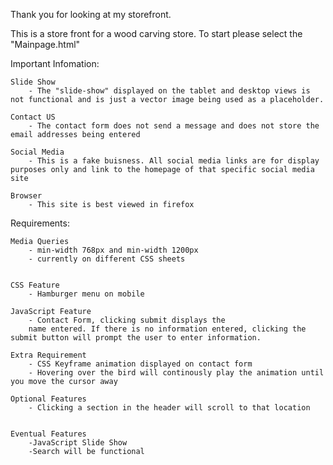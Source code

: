 Thank you for looking at my storefront.

This is a store front for a wood carving store. To start please select the "Mainpage.html"

Important Infomation:

    Slide Show
        - The "slide-show" displayed on the tablet and desktop views is not functional and is just a vector image being used as a placeholder. 
    
    Contact US
        - The contact form does not send a message and does not store the email addresses being entered 

    Social Media
        - This is a fake buisness. All social media links are for display purposes only and link to the homepage of that specific social media site
    
    Browser
        - This site is best viewed in firefox 
        
Requirements: 

    Media Queries
        - min-width 768px and min-width 1200px
        - currently on different CSS sheets 
        

    CSS Feature
        - Hamburger menu on mobile 

    JavaScript Feature
        - Contact Form, clicking submit displays the 
        name entered. If there is no information entered, clicking the submit button will prompt the user to enter information. 

    Extra Requirement
        - CSS Keyframe animation displayed on contact form
        - Hovering over the bird will continously play the animation until you move the cursor away 
    
    Optional Features
        - Clicking a section in the header will scroll to that location


    Eventual Features
        -JavaScript Slide Show
        -Search will be functional
    

